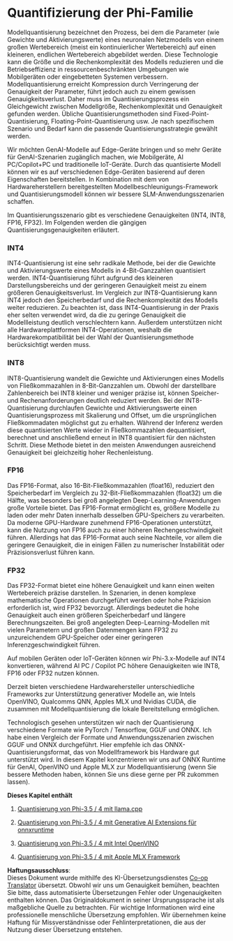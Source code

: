 <!--
CO_OP_TRANSLATOR_METADATA:
{
  "original_hash": "d658062de70b131ef4c0bff69b5fc70e",
  "translation_date": "2025-05-07T10:47:46+00:00",
  "source_file": "md/01.Introduction/04/QuantifyingPhi.md",
  "language_code": "de"
}
-->
# **Quantifizierung der Phi-Familie**

Modellquantisierung bezeichnet den Prozess, bei dem die Parameter (wie Gewichte und Aktivierungswerte) eines neuronalen Netzmodells von einem großen Wertebereich (meist ein kontinuierlicher Wertebereich) auf einen kleineren, endlichen Wertebereich abgebildet werden. Diese Technologie kann die Größe und die Rechenkomplexität des Modells reduzieren und die Betriebseffizienz in ressourcenbeschränkten Umgebungen wie Mobilgeräten oder eingebetteten Systemen verbessern. Modellquantisierung erreicht Kompression durch Verringerung der Genauigkeit der Parameter, führt jedoch auch zu einem gewissen Genauigkeitsverlust. Daher muss im Quantisierungsprozess ein Gleichgewicht zwischen Modellgröße, Rechenkomplexität und Genauigkeit gefunden werden. Übliche Quantisierungsmethoden sind Fixed-Point-Quantisierung, Floating-Point-Quantisierung usw. Je nach spezifischem Szenario und Bedarf kann die passende Quantisierungsstrategie gewählt werden.

Wir möchten GenAI-Modelle auf Edge-Geräte bringen und so mehr Geräte für GenAI-Szenarien zugänglich machen, wie Mobilgeräte, AI PC/Copilot+PC und traditionelle IoT-Geräte. Durch das quantisierte Modell können wir es auf verschiedenen Edge-Geräten basierend auf deren Eigenschaften bereitstellen. In Kombination mit dem von Hardwareherstellern bereitgestellten Modellbeschleunigungs-Framework und Quantisierungsmodell können wir bessere SLM-Anwendungsszenarien schaffen.

Im Quantisierungsszenario gibt es verschiedene Genauigkeiten (INT4, INT8, FP16, FP32). Im Folgenden werden die gängigen Quantisierungsgenauigkeiten erläutert.

### **INT4**

INT4-Quantisierung ist eine sehr radikale Methode, bei der die Gewichte und Aktivierungswerte eines Modells in 4-Bit-Ganzzahlen quantisiert werden. INT4-Quantisierung führt aufgrund des kleineren Darstellungsbereichs und der geringeren Genauigkeit meist zu einem größeren Genauigkeitsverlust. Im Vergleich zur INT8-Quantisierung kann INT4 jedoch den Speicherbedarf und die Rechenkomplexität des Modells weiter reduzieren. Zu beachten ist, dass INT4-Quantisierung in der Praxis eher selten verwendet wird, da die zu geringe Genauigkeit die Modellleistung deutlich verschlechtern kann. Außerdem unterstützen nicht alle Hardwareplattformen INT4-Operationen, weshalb die Hardwarekompatibilität bei der Wahl der Quantisierungsmethode berücksichtigt werden muss.

### **INT8**

INT8-Quantisierung wandelt die Gewichte und Aktivierungen eines Modells von Fließkommazahlen in 8-Bit-Ganzzahlen um. Obwohl der darstellbare Zahlenbereich bei INT8 kleiner und weniger präzise ist, können Speicher- und Rechenanforderungen deutlich reduziert werden. Bei der INT8-Quantisierung durchlaufen Gewichte und Aktivierungswerte einen Quantisierungsprozess mit Skalierung und Offset, um die ursprünglichen Fließkommadaten möglichst gut zu erhalten. Während der Inferenz werden diese quantisierten Werte wieder in Fließkommazahlen dequantisiert, berechnet und anschließend erneut in INT8 quantisiert für den nächsten Schritt. Diese Methode bietet in den meisten Anwendungen ausreichend Genauigkeit bei gleichzeitig hoher Rechenleistung.

### **FP16**

Das FP16-Format, also 16-Bit-Fließkommazahlen (float16), reduziert den Speicherbedarf im Vergleich zu 32-Bit-Fließkommazahlen (float32) um die Hälfte, was besonders bei groß angelegten Deep-Learning-Anwendungen große Vorteile bietet. Das FP16-Format ermöglicht es, größere Modelle zu laden oder mehr Daten innerhalb desselben GPU-Speichers zu verarbeiten. Da moderne GPU-Hardware zunehmend FP16-Operationen unterstützt, kann die Nutzung von FP16 auch zu einer höheren Rechengeschwindigkeit führen. Allerdings hat das FP16-Format auch seine Nachteile, vor allem die geringere Genauigkeit, die in einigen Fällen zu numerischer Instabilität oder Präzisionsverlust führen kann.

### **FP32**

Das FP32-Format bietet eine höhere Genauigkeit und kann einen weiten Wertebereich präzise darstellen. In Szenarien, in denen komplexe mathematische Operationen durchgeführt werden oder hohe Präzision erforderlich ist, wird FP32 bevorzugt. Allerdings bedeutet die hohe Genauigkeit auch einen größeren Speicherbedarf und längere Berechnungszeiten. Bei groß angelegten Deep-Learning-Modellen mit vielen Parametern und großen Datenmengen kann FP32 zu unzureichendem GPU-Speicher oder einer geringeren Inferenzgeschwindigkeit führen.

Auf mobilen Geräten oder IoT-Geräten können wir Phi-3.x-Modelle auf INT4 konvertieren, während AI PC / Copilot PC höhere Genauigkeiten wie INT8, FP16 oder FP32 nutzen können.

Derzeit bieten verschiedene Hardwarehersteller unterschiedliche Frameworks zur Unterstützung generativer Modelle an, wie Intels OpenVINO, Qualcomms QNN, Apples MLX und Nvidias CUDA, die zusammen mit Modellquantisierung die lokale Bereitstellung ermöglichen.

Technologisch gesehen unterstützen wir nach der Quantisierung verschiedene Formate wie PyTorch / Tensorflow, GGUF und ONNX. Ich habe einen Vergleich der Formate und Anwendungsszenarien zwischen GGUF und ONNX durchgeführt. Hier empfehle ich das ONNX-Quantisierungsformat, das von Modellframework bis Hardware gut unterstützt wird. In diesem Kapitel konzentrieren wir uns auf ONNX Runtime für GenAI, OpenVINO und Apple MLX zur Modellquantisierung (wenn Sie bessere Methoden haben, können Sie uns diese gerne per PR zukommen lassen).

**Dieses Kapitel enthält**

1. [Quantisierung von Phi-3.5 / 4 mit llama.cpp](./UsingLlamacppQuantifyingPhi.md)

2. [Quantisierung von Phi-3.5 / 4 mit Generative AI Extensions für onnxruntime](./UsingORTGenAIQuantifyingPhi.md)

3. [Quantisierung von Phi-3.5 / 4 mit Intel OpenVINO](./UsingIntelOpenVINOQuantifyingPhi.md)

4. [Quantisierung von Phi-3.5 / 4 mit Apple MLX Framework](./UsingAppleMLXQuantifyingPhi.md)

**Haftungsausschluss**:  
Dieses Dokument wurde mithilfe des KI-Übersetzungsdienstes [Co-op Translator](https://github.com/Azure/co-op-translator) übersetzt. Obwohl wir uns um Genauigkeit bemühen, beachten Sie bitte, dass automatisierte Übersetzungen Fehler oder Ungenauigkeiten enthalten können. Das Originaldokument in seiner Ursprungssprache ist als maßgebliche Quelle zu betrachten. Für wichtige Informationen wird eine professionelle menschliche Übersetzung empfohlen. Wir übernehmen keine Haftung für Missverständnisse oder Fehlinterpretationen, die aus der Nutzung dieser Übersetzung entstehen.